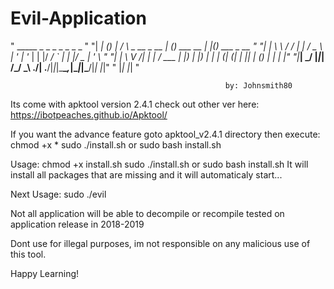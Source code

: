 # Evil-Application
" _____       _ _      _                _ _           _   _             "
"| ____|_   _(_) |    / \   _ __  _ __ | (_) ___ __ _| |_(_) ___  _ __  "
"|  _| \ \ / / | |   / _ \ | '_ \| '_ \| | |/ __/ _` | __| |/ _ \| '_ \ "
"| |___ \ V /| | |  / ___ \| |_) | |_) | | | (_| (_| | |_| | (_) | | | |"
"|_____| \_/ |_|_| /_/   \_\ .__/| .__/|_|_|\___\__,_|\__|_|\___/|_| |_|"
"                          |_|   |_|                                    "
                                                                        
                                                    by: Johnsmith80

Its come with apktool version 2.4.1
check out other ver here: https://ibotpeaches.github.io/Apktool/

If you want the advance feature goto apktool_v2.4.1 directory then
execute:
    chmod +x *
    sudo ./install.sh or sudo bash install.sh

Usage:
    chmod +x install.sh
    sudo ./install.sh or sudo bash install.sh
It will install all packages that are missing and it will automaticaly start...

Next Usage:
    sudo ./evil

Not all application will be able to decompile or recompile
tested on application release in 2018-2019

Dont use for illegal purposes,
im not responsible on any malicious use of this tool.


Happy Learning!
